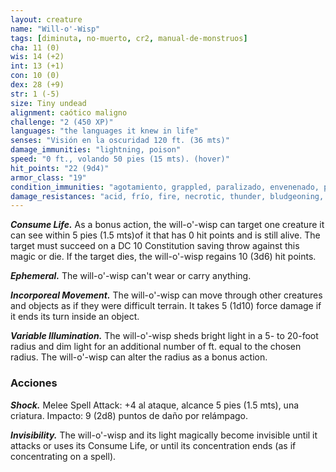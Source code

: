 ```yaml
---
layout: creature
name: "Will-o'-Wisp"
tags: [diminuta, no-muerto, cr2, manual-de-monstruos]
cha: 11 (0)
wis: 14 (+2)
int: 13 (+1)
con: 10 (0)
dex: 28 (+9)
str: 1 (-5)
size: Tiny undead
alignment: caótico maligno
challenge: "2 (450 XP)"
languages: "the languages it knew in life"
senses: "Visión en la oscuridad 120 ft. (36 mts)"
damage_immunities: "lightning, poison"
speed: "0 ft., volando 50 pies (15 mts). (hover)"
hit_points: "22 (9d4)"
armor_class: "19"
condition_immunities: "agotamiento, grappled, paralizado, envenenado, prone, restrained, unconscious"
damage_resistances: "acid, frío, fire, necrotic, thunder, bludgeoning, piercing, and slashing from nonmagical weapons"
---
```


***Consume Life.*** As a bonus action, the will-o'-wisp can target one creature it can see within 5 pies (1.5 mts)of it that has 0 hit points and is still alive. The target must succeed on a DC 10 Constitution saving throw against this magic or die. If the target dies, the will-o'-wisp regains 10 (3d6) hit points.

***Ephemeral.*** The will-o'-wisp can't wear or carry anything.

***Incorporeal Movement.*** The will-o'-wisp can move through other creatures and objects as if they were difficult terrain. It takes 5 (1d10) force damage if it ends its turn inside an object.

***Variable Illumination.*** The will-o'-wisp sheds bright light in a 5- to 20-foot radius and dim light for an additional number of ft. equal to the chosen radius. The will-o'-wisp can alter the radius as a bonus action.

### Acciones

***Shock.*** Melee Spell Attack: +4 al ataque, alcance 5 pies (1.5 mts), una criatura. Impacto: 9 (2d8) puntos de daño por relámpago.

***Invisibility.*** The will-o'-wisp and its light magically become invisible until it attacks or uses its Consume Life, or until its concentration ends (as if concentrating on a spell).